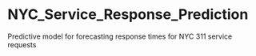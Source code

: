 # NYC_Service_Response_Prediction
Predictive model for forecasting response times for NYC 311 service requests

